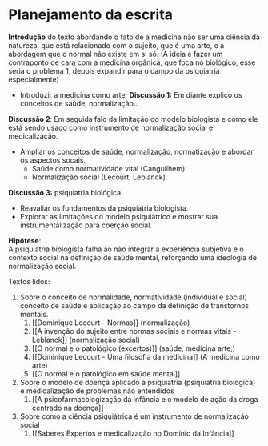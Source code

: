 # Planejamento da escrita

**Introdução** do texto abordando o fato de a medicina não ser uma ciência da natureza, que está relacionado com o sujeito, que é uma arte, e a abordagem que o normal não existe em si só. (A ideia é fazer um contraponto de cara com a medicina orgânica, que foca no biológico, esse seria o problema 1, depois expandir para o campo da psiquiatria especialmente)
- Introduzir a medicina como arte; 
**Discussão 1:** Em diante explico os conceitos de saúde, normalização.. 

**Discussão 2**: Em seguida falo da limitação do modelo biologista e como ele está sendo usado como instrumento de normalização social e medicalização. 

- Ampliar os conceitos de saúde, normalização, normatização e abordar os aspectos socais. 
	- Saúde como normatividade vital (Canguilhem).
	- Normalização social (Lecourt, Leblanck).

**Discussão 3:** psiquiatria biológica
- Reavaliar os fundamentos da psiquiatria biologista. 
- Explorar as limitações do modelo psiquiátrico e mostrar sua instrumentalização para coerção social. 

**Hipótese**:  
A psiquiatria biologista falha ao não integrar a experiência subjetiva e o contexto social na definição de saúde mental, reforçando uma ideologia de normalização social.

Textos lidos: 
1. Sobre o conceito de normalidade, normatividade (individual e social) conceito de saúde  e aplicação ao campo da definição de transtornos mentais. 
	1. [[Dominique Lecourt - Normas]] (normalização)
	2. [[A invenção do sujeito entre normas sociais e normas vitais - Leblanck]] (normalização social)
	3.  [[O normal e o patológico (excertos)]] (saúde, medicina arte,)
	4. [[Dominique Lecourt - Uma filosofia da medicina]] (A medicina como arte)
	5. [[O normal e o patológico em saúde mental]] 
2. Sobre o modelo de doença aplicado a psiquiatria (psiquiatria biológica) e medicalização de problemas não entendidos
	1. [[A psicofarmacologização da infância e o modelo de ação da droga centrado na doença]]
3. Sobre como a ciência psiquiátrica é um instrumento de normalização social
	1. [[Saberes Expertos e medicalização no Domínio da Infância]]